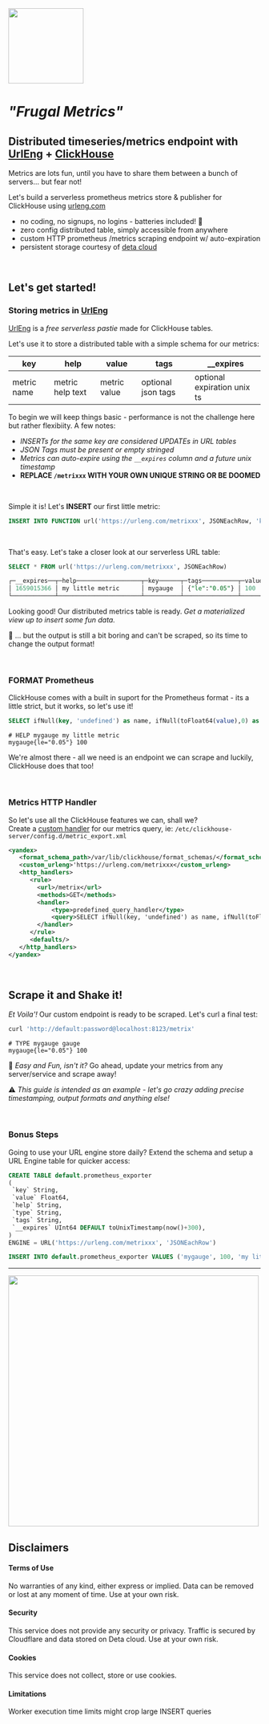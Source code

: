 <img src="https://clickhouse.com/docs/images/logo.svg" width=150 />

# _"Frugal Metrics"_ 
## Distributed timeseries/metrics endpoint with [UrlEng](https://urleng.com) + [ClickHouse](https://clickhouse.com/docs)

Metrics are lots fun, until you have to share them between a bunch of servers... but fear not! 

Let's build a serverless prometheus metrics store & publisher for ClickHouse using [urleng.com](https://urleng.com)

* no coding, no signups, no logins - batteries included! :battery:	
* zero config distributed table, simply accessible from anywhere
* custom HTTP prometheus /metrics scraping endpoint w/ auto-expiration
* persistent storage courtesy of [deta cloud](https://deta.sh) 

<br/>

## Let's get started!

### Storing metrics in [UrlEng](https://urleng.com)


[UrlEng](https://urleng.com) is a _free serverless pastie_ made for ClickHouse tables.<br>

Let's use it to store a distributed table with a simple schema for our metrics:

| key | help | value | tags |  __expires |
|---  |---          |---    |---   |---        |
| metric name | metric help text | metric value | optional json tags | optional expiration unix ts |

To begin we will keep things basic - performance is not the challenge here but rather flexibiity. A few notes:

* _INSERTs for the same key are considered UPDATEs in URL tables_
* _JSON Tags must be present or empty stringed_
* _Metrics can auto-expire using the `__expires` column and a future unix timestamp_
* **REPLACE `/metrixxx` WITH YOUR OWN UNIQUE STRING OR BE DOOMED**

<br/>

Simple it is! Let's **INSERT** our first little metric:

```sql
INSERT INTO FUNCTION url('https://urleng.com/metrixxx', JSONEachRow, 'key String, help String, value Float64, __expire UInt64, tags String') VALUES ('mygauge', 'my little metric', 100, toUnixTimestamp(now()+300), '{"le":"0.05"}')
```

<br/>

That's easy. Let's take a closer look at our serverless URL table:

```sql
SELECT * FROM url('https://urleng.com/metrixxx', JSONEachRow)

┌─__expires──┬─help──────────────────┬─key──────┬─tags──────────┬─value─┐
│ 1659015366 │ my little metric      │ mygauge  │ {"le":"0.05"} │ 100   │
└────────────┴───────────────────────┴──────────┴───────────────┴───────┘

```

Looking good! Our distributed metrics table is ready. _Get a materialized view up to insert some fun data._

:tooth: ... but the output is still a bit boring and can't be scraped, so its time to change the output format!

<br/>

### FORMAT Prometheus
ClickHouse comes with a built in suport for the Prometheus format - its a little strict, but it works, so let's use it!
```sql
SELECT ifNull(key, 'undefined') as name, ifNull(toFloat64(value),0) as value, help as help, CAST(JSONExtractKeysAndValues(replaceAll(ifNull(tags,''), '\'','\"'), 'String'), 'Map(String, String)') as labels FROM url('https://urleng.com/metrixxx', JSONEachRow) FORMAT Prometheus
```
```
# HELP mygauge my little metric
mygauge{le="0.05"} 100

```

<!--

### FORMAT Template

ClickHouse [templates](https://clickhouse.com/docs/en/interfaces/formats/#format-template) can be used to handle custom defined formats based on flexible template definitions.

Let's use it to output _"prometheus looking"_ metrics from our ClickHouse metric queries:

##### ROW Template
- Create a row format template for prometheus in `/var/lib/clickhouse/format_schemas/row_out.format`
```
# HELP ${0:XML} ${1:XML}
# TYPE ${0:XML} gauge
${0:XML}${3:XML} ${2:XML}
```
##### PAGE Template
- Create a page template to display all data in `/var/lib/clickhouse/format_schemas/prom_out.format`

```
${data}
```

- Does it work? Let's execute a test SELECT using `system.metrics`
```sql
SELECT metric, help, value, '' FROM system.metrics ORDER BY value DESC LIMIT 5 FORMAT Template SETTINGS
format_template_resultset = 'prom_out.format', format_template_row = 'row_out.format', format_template_rows_between_delimiter = '\n'
```

```
# HELP MemoryTracking Total amount of memory (bytes) allocated by the server.
# TYPE MemoryTracking gauge
MemoryTracking 1416436388
# HELP MMappedFileBytes Sum size of mmapped file regions.
# TYPE MMappedFileBytes gauge
MMappedFileBytes 460284336
```

##### All together now!
We're ready. Let's query our URL table metrics using our Prometheus output template:

```sql
SELECT key, help, toFloat64(value), tags 
FROM url('https://urleng.com/metrixxx', JSONEachRow)
ORDER BY value DESC LIMIT 5 FORMAT Template SETTINGS
format_template_resultset = 'prom_out.format', format_template_row = 'row_out.format', format_template_rows_between_delimiter = '\n'
```

```
# HELP mygauge my little metric
# TYPE mygauge gauge
mygauge{type="one"} 100
```

-->

We're almost there - all we need is an endpoint we can scrape and luckily, ClickHouse does that too!

<br/>

### Metrics HTTP Handler

So let's use all the ClickHouse features we can, shall we? <br>
Create a [custom handler](https://clickhouse.com/docs/en/interfaces/http#predefined_http_interface) for our metrics query, ie: ```/etc/clickhouse-server/config.d/metric_export.xml```
```xml
<yandex>
   <format_schema_path>/var/lib/clickhouse/format_schemas/</format_schema_path>
   <custom_urleng>'https://urleng.com/metrixxx</custom_urleng>
   <http_handlers>
      <rule>
        <url>/metrix</url>
        <methods>GET</methods>
        <handler>
            <type>predefined_query_handler</type>
            <query>SELECT ifNull(key, 'undefined') as name, ifNull(toFloat64(value),0) as value, help, CAST(JSONExtractKeysAndValues(replaceAll(ifNull(tags,''), '\'','\"'), 'String'), 'Map(String, String)') as labels FROM url(getSetting('custom_urleng'), JSONEachRow) FORMAT Prometheus</query>
        </handler>
      </rule>
      <defaults/>
   </http_handlers>
</yandex>
```

<br/>

## Scrape it and Shake it!
_Et Voila'!_ Our custom endpoint is ready to be scraped. Let's curl a final test:
```bash
curl 'http://default:password@localhost:8123/metrix'
```
```
# TYPE mygauge gauge
mygauge{le="0.05"} 100

```

:postbox: _Easy and Fun, isn't it?_ Go ahead, update your metrics from any server/service and scrape away! 

:warning: _This guide is intended as an example - let's go crazy adding precise timestamping, output formats and anything else!_

<br />

### Bonus Steps

Going to use your URL engine store daily? Extend the schema and setup a URL Engine table for quicker access:

```sql
CREATE TABLE default.prometheus_exporter
(
 `key` String,
 `value` Float64, 
 `help` String,
 `type` String,
 `tags` String,
 `__expires` UInt64 DEFAULT toUnixTimestamp(now()+300),
)
ENGINE = URL('https://urleng.com/metrixxx', 'JSONEachRow')
 ```
 ```sql
INSERT INTO default.prometheus_exporter VALUES ('mygauge', 100, 'my little metric', 'gauge', '{"le":"0.05"}', toUnixTimestamp(now()+300))
```

----

<img src="https://user-images.githubusercontent.com/1423657/181306495-1c6172f2-ade8-4db5-9393-bddc60d132b8.png" width=500 />


<!--
#### INSERT w/ Template

Let's parse a fictional query metric
```
some_metric 42 
```

- Create a row format template in `/opt/ch/row_in.format`

```${name:CSV} ${value:CSV}```
  
- Create a page template in `/opt/ch/prom_out.format`

```${data}```

- Execute a query
```
INSERT INTO UserActivity FORMAT Template SETTINGS
format_template_resultset = '/opt/ch/prom_in.format', format_template_row = '/opt/ch/row_in.format'
```

-->

<br/>

## Disclaimers

#### Terms of Use
No warranties of any kind, either express or implied. Data can be removed or lost at any moment of time. Use at your own risk.
#### Security
This service does not provide any security or privacy. Traffic is secured by Cloudflare and data stored on Deta cloud. Use at your own risk.
#### Cookies
This service does not collect, store or use cookies.
#### Limitations
Worker execution time limits might crop large INSERT queries
